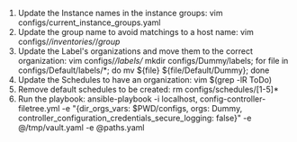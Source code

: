 1. Update the Instance names in the instance groups:
    vim configs/current_instance_groups.yaml
2. Update the group name to avoid matchings to a host name:
    vim configs/*/inventories/*/*group*
3. Update the Label's organizations and move them to the correct organization:
    vim configs/*/labels/*
    mkdir configs/Dummy/labels; for file in configs/Default/labels/*; do mv ${file} ${file/Default/Dummy}; done
4. Update the Schedules to have an organization:
    vim $(grep -lR ToDo)
5. Remove default schedules to be created:
    rm configs/schedules/[1-5]*
6. Run the playbook:
    ansible-playbook -i localhost, config-controller-filetree.yml -e "{dir_orgs_vars: $PWD/configs, orgs: Dummy, controller_configuration_credentials_secure_logging: false}" -e @/tmp/vault.yaml -e @paths.yaml
